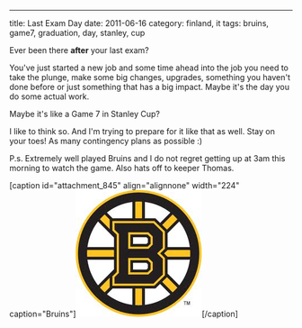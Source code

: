 ---
title: Last Exam Day
date: 2011-06-16
category: finland, it
tags: bruins, game7, graduation, day, stanley, cup

Ever been there **after** your last exam?

You've just started a new job and some time ahead into the job you need to take the plunge, make some big changes, upgrades, something you haven't done before or just something that has a big impact. Maybe it's the day you do some actual work.

Maybe it's like a Game 7 in Stanley Cup?

I like to think so. And I'm trying to prepare for it like that as well. Stay on your toes! As many contingency plans as possible :)

P.s. Extremely well played Bruins and I do not regret getting up at 3am this morning to watch the game. Also hats off to keeper Thomas.

\[caption id="attachment\_845" align="alignnone" width="224" caption="Bruins"\][![Bruins](images/bruins.jpg "Bruins")](http://www.guldmyr.com/wp-content/uploads/bruins.jpg)\[/caption\]
